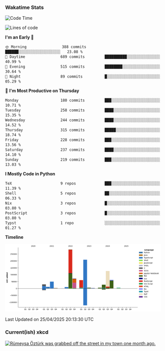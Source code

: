 ### Wakatime Stats
<!--START_SECTION:waka-->
![Code Time](http://img.shields.io/badge/Code%20Time-3%2C192%20hrs%2048%20mins-blue)

![Lines of code](https://img.shields.io/badge/From%20Hello%20World%20I%27ve%20Written-959.0%20thousand%20lines%20of%20code-blue)

**I'm an Early 🐤** 

```text
🌞 Morning                388 commits         ██████░░░░░░░░░░░░░░░░░░░   23.08 % 
🌆 Daytime                689 commits         ██████████░░░░░░░░░░░░░░░   40.99 % 
🌃 Evening                515 commits         ████████░░░░░░░░░░░░░░░░░   30.64 % 
🌙 Night                  89 commits          █░░░░░░░░░░░░░░░░░░░░░░░░   05.29 % 
```
📅 **I'm Most Productive on Thursday** 

```text
Monday                   180 commits         ███░░░░░░░░░░░░░░░░░░░░░░   10.71 % 
Tuesday                  258 commits         ████░░░░░░░░░░░░░░░░░░░░░   15.35 % 
Wednesday                244 commits         ████░░░░░░░░░░░░░░░░░░░░░   14.52 % 
Thursday                 315 commits         █████░░░░░░░░░░░░░░░░░░░░   18.74 % 
Friday                   228 commits         ███░░░░░░░░░░░░░░░░░░░░░░   13.56 % 
Saturday                 237 commits         ████░░░░░░░░░░░░░░░░░░░░░   14.10 % 
Sunday                   219 commits         ███░░░░░░░░░░░░░░░░░░░░░░   13.03 % 
```


**I Mostly Code in Python** 

```text
TeX                      9 repos             ███░░░░░░░░░░░░░░░░░░░░░░   11.39 % 
Shell                    5 repos             ██░░░░░░░░░░░░░░░░░░░░░░░   06.33 % 
Nix                      3 repos             █░░░░░░░░░░░░░░░░░░░░░░░░   03.80 % 
PostScript               3 repos             █░░░░░░░░░░░░░░░░░░░░░░░░   03.80 % 
Typst                    1 repo              ░░░░░░░░░░░░░░░░░░░░░░░░░   01.27 % 
```



**Timeline**

![Lines of Code chart](https://raw.githubusercontent.com/joshuajeschek/joshuajeschek/main/assets/bar_graph.png)


 Last Updated on 25/04/2025 20:13:30 UTC
<!--END_SECTION:waka-->

### Current(ish) xkcd
<a id="xkcd-a" title="Rümeysa Öztürk was grabbed off the street in my town one month ago." href="https://www.xkcd.com" target="_blank">
        <img align="center" id="xkcd-img" src="https://imgs.xkcd.com/comics/phd_timeline.png" alt="Rümeysa Öztürk was grabbed off the street in my town one month ago." height=300 />
</a>

